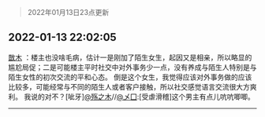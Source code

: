 > 2022年01月13日23点更新
<link rel="stylesheet" href="https://cdn.jsdelivr.net/gh/taotie6/sampleJSON@main/css/photo_show.css">
<meta name="referrer" content="no-referrer" />


 ## 2022-01-13 22:02:05 

 [㪚木](https://www.coolapk.com/feed/32801428?shareKey=MDRjNDVlNmViYjE5NjFlMDNlNjE~) ：楼主也没啥毛病，估计一是刚加了陌生女生，起因又是相亲，所以略显的尴尬局促；二是可能楼主平时社交中对外事务少一点，没有养成与陌生人特别是与陌生女性的初次交流的平和心态。
倒是这个女生，我觉得应该对外事务做的应该比较多，可能经常与不同的陌生人或者客户接触<!--break-->，所以社交感觉语言交流很大方爽利。
我说的对不？[呲牙]<a class="feed-link-uname" href="/u/殇之木">@殇之木</a>//<a class="feed-link-uname" href="/u/乄囗">@乄囗</a>:[受虐滑稽]这个男主有点儿吭吭唧唧。 

<div class="album">
</div>

 ------- 

